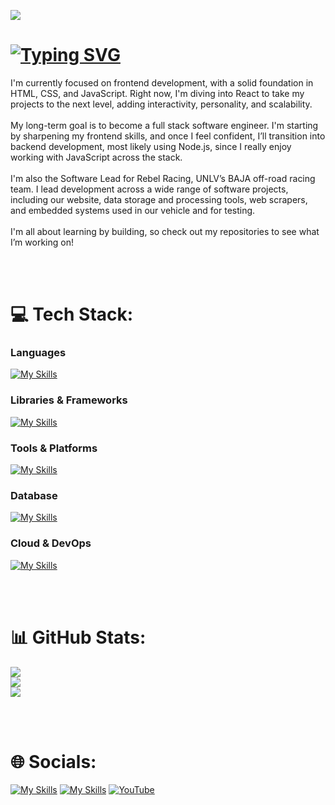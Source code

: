 ![](https://komarev.com/ghpvc/?username=gabegalindo&color=brightgreen&base=100&abbreviated=true)
# [![Typing SVG](https://readme-typing-svg.herokuapp.com?font=Inter&weight=500&size=64&duration=3000&repeat=false&color=72afff&vCenter=true&width=500&height=70&lines=Hey%2C+I'm+Gabe)](https://git.io/typing-svg)  

I'm currently focused on frontend development, with a solid foundation in HTML, CSS, and JavaScript. Right now, I'm diving into React to take my projects to the next level, adding interactivity, personality, and scalability.<br><br>My long-term goal is to become a full stack software engineer. I'm starting by sharpening my frontend skills, and once I feel confident, I’ll transition into backend development, most likely using Node.js, since I really enjoy working with JavaScript across the stack.<br><br>I'm also the Software Lead for Rebel Racing, UNLV’s BAJA off-road racing team. I lead development across a wide range of software projects, including our website, data storage and processing tools, web scrapers, and embedded systems used in our vehicle and for testing.<br><br>I'm all about learning by building, so check out my repositories to see what I’m working on!

<br><br>
# 💻 Tech Stack:

### Languages
[![My Skills](https://skillicons.dev/icons?i=js,html,css,c,cpp,py,java)](https://skillicons.dev)

### Libraries & Frameworks
[![My Skills](https://skillicons.dev/icons?i=react)](https://skillicons.dev)

### Tools & Platforms
[![My Skills](https://skillicons.dev/icons?i=vite,npm,webpack,babel,bootstrap,netlify,wordpress,figma,git,github,ps)](https://skillicons.dev)

### Database
[![My Skills](https://skillicons.dev/icons?i=supabase)](https://skillicons.dev)

### Cloud & DevOps
[![My Skills](https://skillicons.dev/icons?i=azure,aws)](https://skillicons.dev)

<br><br>
# 📊 GitHub Stats:

![](https://github-readme-stats.vercel.app/api?username=gabegalindo&theme=gruvbox&hide_border=false&include_all_commits=true&count_private=true)<br/>
![](https://nirzak-streak-stats.vercel.app/?user=gabegalindo&theme=gruvbox&hide_border=false)<br/>
![](https://github-readme-stats.vercel.app/api/top-langs/?username=gabegalindo&theme=gruvbox&hide_border=false&include_all_commits=true&count_private=true&layout=compact)

<br><br>
# 🌐 Socials:
[![My Skills](https://skillicons.dev/icons?i=linkedin)](https://www.linkedin.com/in/gabriel-galindo-0118b219b/)
[![My Skills](https://skillicons.dev/icons?i=instagram)](https://instagram.com/gabegalindo)
[![YouTube](https://img.shields.io/badge/YouTube-%23FF0000.svg?logo=YouTube&logoColor=white)](https://youtube.com/@gabegalindo)

